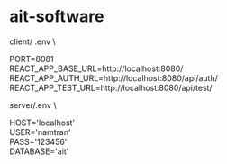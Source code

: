 # ait-software

client/ .env \

PORT=8081 \
REACT_APP_BASE_URL=http://localhost:8080/ \
REACT_APP_AUTH_URL=http://localhost:8080/api/auth/ \
REACT_APP_TEST_URL=http://localhost:8080/api/test/

server/.env \

HOST='localhost'\
USER='namtran'\
PASS='123456'\
DATABASE='ait'

